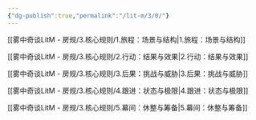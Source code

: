 ```yaml
---
{"dg-publish":true,"permalink":"/lit-m/3/0/"}
---
```


[[雾中奇谈LitM - 房规/3.核心规则/1.旅程：场景与结构\|1.旅程：场景与结构]]

[[雾中奇谈LitM - 房规/3.核心规则/2.行动：结果与效果\|2.行动：结果与效果]]

[[雾中奇谈LitM - 房规/3.核心规则/3.后果：挑战与威胁\|3.后果：挑战与威胁]]

[[雾中奇谈LitM - 房规/3.核心规则/4.跟进：状态与极限\|4.跟进：状态与极限]]

[[雾中奇谈LitM - 房规/3.核心规则/5.幕间：休整与筹备\|5.幕间：休整与筹备]]
